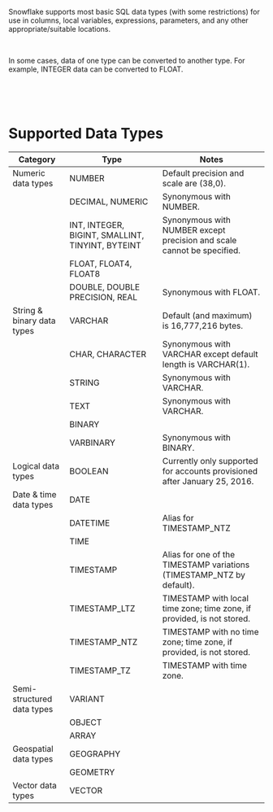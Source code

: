 Snowflake supports most basic SQL data types (with some restrictions) for use in columns, local variables, expressions, parameters, and any other appropriate/suitable locations.

&nbsp;

In some cases, data of one type can be converted to another type. For example, INTEGER data can be converted to FLOAT.

&nbsp;

&nbsp;

# Supported Data Types

| Category                   | Type                                             | Notes                                                                     |
| -------------------------- | ------------------------------------------------ | ------------------------------------------------------------------------- |
| Numeric data types         | NUMBER                                           | Default precision and scale are (38,0).                                   |
|                            | DECIMAL, NUMERIC                                 | Synonymous with NUMBER.                                                   |
|                            | INT, INTEGER, BIGINT, SMALLINT, TINYINT, BYTEINT | Synonymous with NUMBER except precision and scale cannot be specified.    |
|                            | FLOAT, FLOAT4, FLOAT8                            |
|                            | DOUBLE, DOUBLE PRECISION, REAL                   | Synonymous with FLOAT.                                                    |
| String & binary data types | VARCHAR                                          | Default (and maximum) is 16,777,216 bytes.                                |
|                            | CHAR, CHARACTER                                  | Synonymous with VARCHAR except default length is VARCHAR(1).              |
|                            | STRING                                           | Synonymous with VARCHAR.                                                  |
|                            | TEXT                                             | Synonymous with VARCHAR.                                                  |
|                            | BINARY                                           |
|                            | VARBINARY                                        | Synonymous with BINARY.                                                   |
| Logical data types         | BOOLEAN                                          | Currently only supported for accounts provisioned after January 25, 2016. |
| Date & time data types     | DATE                                             |
|                            | DATETIME                                         | Alias for TIMESTAMP_NTZ                                                   |
|                            | TIME                                             |
|                            | TIMESTAMP                                        | Alias for one of the TIMESTAMP variations (TIMESTAMP_NTZ by default).     |
|                            | TIMESTAMP_LTZ                                    | TIMESTAMP with local time zone; time zone, if provided, is not stored.    |
|                            | TIMESTAMP_NTZ                                    | TIMESTAMP with no time zone; time zone, if provided, is not stored.       |
|                            | TIMESTAMP_TZ                                     | TIMESTAMP with time zone.                                                 |
| Semi-structured data types | VARIANT                                          |
|                            | OBJECT                                           |
|                            | ARRAY                                            |
| Geospatial data types      | GEOGRAPHY                                        |
|                            | GEOMETRY                                         |
| Vector data types          | VECTOR                                           |

&nbsp;

&nbsp;

&nbsp;

&nbsp;

&nbsp;

&nbsp;

&nbsp;

&nbsp;

&nbsp;

&nbsp;

&nbsp;

&nbsp;

&nbsp;
